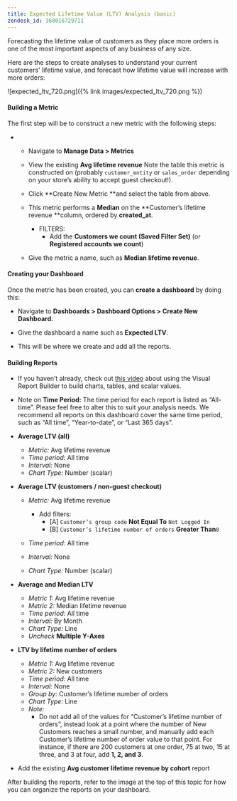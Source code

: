```yaml
---
title: Expected Lifetime Value (LTV) Analysis (basic)
zendesk_id: 360016729711
---
```


Forecasting the lifetime value of customers as they place more orders is one of the most important aspects of any business of any size.

Here are the steps to create analyses to understand your current customers\' lifetime value, and forecast how lifetime value will increase with more orders:

![expected\_ltv\_720.png]({% link images/expected_ltv_720.png %})

#### Building a Metric

The first step will be to construct a new metric with the following steps:
* * Navigate to **Manage Data &gt; Metrics**
  * View the existing **Avg lifetime revenue** Note the table this metric is constructed on (probably `customer_entity` or `sales_order` depending on your store’s ability to accept guest checkout!).
  * Click **Create New Metric **and select the table from above.
  * This metric performs a **Median** on the **Customer’s lifetime revenue **column, ordered by **created_at**.
    * FILTERS:
      * Add the **Customers we count (Saved Filter Set)** (or **Registered accounts we count**)

  * Give the metric a name, such as **Median lifetime revenue**.

#### Creating your Dashboard

Once the metric has been created, you can **create a dashboard** by doing this:
* Navigate to **Dashboards &gt; Dashboard Options &gt; Create New Dashboard.**
* Give the dashboard a name such as **Expected LTV**.

* This will be where we create and add all the reports.

#### Building Reports

* If you haven’t already, check out [this video](https://fast.wistia.net/embed/iframe/24zz7wmjrt) about using the Visual Report Builder to build charts, tables, and scalar values.
* Note on **Time Period:** The time period for each report is listed as “All-time”. Please feel free to alter this to suit your analysis needs. We recommend all reports on this dashboard cover the same time period, such as “All time”, “Year-to-date”, or “Last 365 days”.

* **Average LTV (all)**
  * <em>Metric:</em> Avg lifetime revenue
  * <em>Time period:</em> All time
  * <em>Interval:</em> None
  * *Chart Type:* Number (scalar)

* **Average LTV (customers / non-guest checkout)**
  * <em>Metric:</em> Avg lifetime revenue
    * Add filters:
      * [A] `Customer’s group code` **Not Equal To** `Not Logged In`
      * [B] `Customer’s lifetime number of orders` **Greater Than**`0`

  * <em>Time period: </em>All time
  * <em>Interval: </em>None
  * <em>Chart Type: </em>Number (scalar)

* **Average and Median LTV**
  * <em>Metric 1: </em>Avg lifetime revenue
  * <em>Metric 2: </em>Median lifetime revenue
  * <em>Time period: </em>All time
  * <em>Interval: </em>By Month
  * <em>Chart Type: </em>Line
  * <em>Uncheck </em>**Multiple Y-Axes**

* **LTV by lifetime number of orders**
  * <em>Metric 1: </em>Avg lifetime revenue
  * <em>Metric 2: </em>New customers
  * <em>Time period: </em>All time
  * <em>Interval: </em>None
  * <em>Group by: </em>Customer’s lifetime number of orders
  * <em>Chart Type: </em>Line
  * <em>Note: </em>
    * Do not add all of the values for “Customer’s lifetime number of orders”, instead look at a point where the number of New Customers reaches a small number, and manually add each Customer’s lifetime number of order value to that point. For instance, if there are 200 customers at one order, 75 at two, 15 at three, and 3 at four, add **1, 2, and 3**.

* Add the existing **Avg customer lifetime revenue by cohort** report

After building the reports, refer to the image at the top of this topic for how you can organize the reports on your dashboard.

